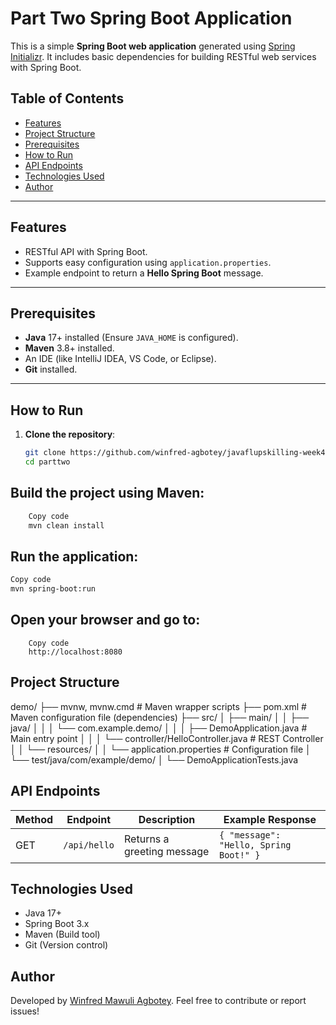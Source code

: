# Part Two Spring Boot Application

This is a simple **Spring Boot web application** generated using [Spring Initializr](https://start.spring.io/). It includes basic dependencies for building RESTful web services with Spring Boot.

## Table of Contents
- [Features](#features)
- [Project Structure](#project-structure)
- [Prerequisites](#prerequisites)
- [How to Run](#how-to-run)
- [API Endpoints](#api-endpoints)
- [Technologies Used](#technologies-used)
- [Author](#author)

---

## Features
- RESTful API with Spring Boot.
- Supports easy configuration using `application.properties`.
- Example endpoint to return a **Hello Spring Boot** message.

---

## Prerequisites
- **Java** 17+ installed (Ensure `JAVA_HOME` is configured).
- **Maven** 3.8+ installed.
- An IDE (like IntelliJ IDEA, VS Code, or Eclipse).
- **Git** installed.

---

## How to Run
1. **Clone the repository**:
   ```bash
   git clone https://github.com/winfred-agbotey/javaflupskilling-week4.git
   cd parttwo

## Build the project using Maven:
```bash
    Copy code
    mvn clean install
```

## Run the application:
```bash
Copy code
mvn spring-boot:run
```

## Open your browser and go to:
```arduino
    Copy code
    http://localhost:8080
```

## Project Structure
demo/ ├── mvnw, mvnw.cmd # Maven wrapper scripts ├── pom.xml # Maven configuration file (dependencies) ├── src/ │ ├── main/ │ │ ├── java/ │ │ │ └── com.example.demo/ │ │ │ ├── DemoApplication.java # Main entry point │ │ │ └── controller/HelloController.java # REST Controller │ │ └── resources/ │ │ └── application.properties # Configuration file │ └── test/java/com/example/demo/ │ └── DemoApplicationTests.java 

## API Endpoints
| **Method** | **Endpoint**   | **Description**            | **Example Response**          |
|------------|----------------|----------------------------|--------------------------------|
| GET        | `/api/hello`   | Returns a greeting message | `{ "message": "Hello, Spring Boot!" }` |

## Technologies Used
- Java 17+
- Spring Boot 3.x
- Maven (Build tool)
- Git (Version control)

## Author
Developed by [Winfred Mawuli Agbotey](https://github.com/winfred-agbotey/). Feel free to contribute or report issues!
